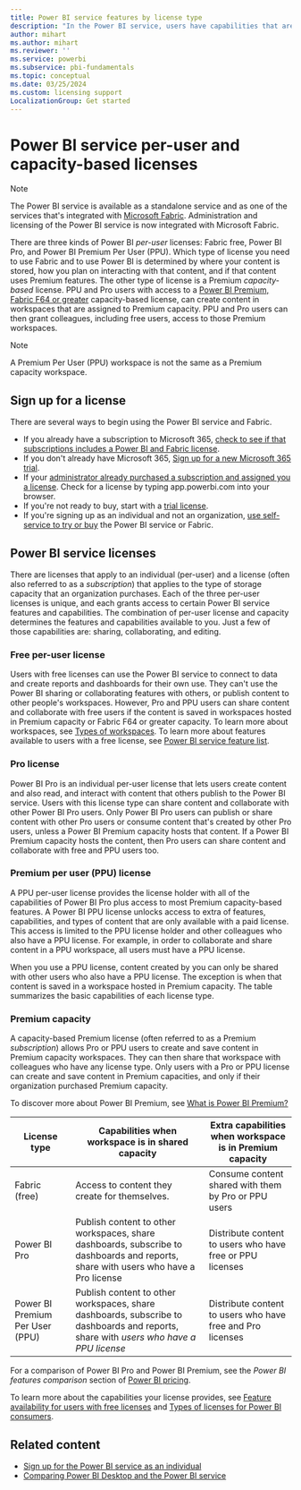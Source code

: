 ```yaml
---
title: Power BI service features by license type
description: "In the Power BI service, users have capabilities that are based on the type of per-user license that they have (free, Pro, PPU) and whether the content they're interacting with is in a Premium capacity workspace."
author: mihart
ms.author: mihart
ms.reviewer: ''
ms.service: powerbi
ms.subservice: pbi-fundamentals
ms.topic: conceptual
ms.date: 03/25/2024
ms.custom: licensing support
LocalizationGroup: Get started
---
```


# Power BI service per-user and capacity-based licenses

> [!NOTE]
> The Power BI service is available as a standalone service and as one of the services that's integrated with [Microsoft Fabric](/fabric/get-started/microsoft-fabric-overview). Administration and licensing of the Power BI service is now integrated with Microsoft Fabric.

There are three kinds of Power BI *per-user* licenses: Fabric free, Power BI Pro, and Power BI Premium Per User (PPU). Which type of license you need to use Fabric and to use Power BI is determined by where your content is stored, how you plan on interacting with that content, and if that content uses Premium features. The other type of license is a Premium *capacity-based* license. PPU and Pro users with access to a [Power BI Premium, Fabric F64 or greater](/power-bi/enterprise) capacity-based license, can create content in workspaces that are assigned to Premium capacity. PPU and Pro users can then grant colleagues, including free users, access to those Premium workspaces. 

> [!NOTE]
> A Premium Per User (PPU) workspace is not the same as a Premium capacity workspace.  

## Sign up for a license

There are several ways to begin using the Power BI service and Fabric. 
- If you already have a subscription to Microsoft 365, [check to see if that subscriptions includes a Power BI and Fabric license](../consumer/end-user-license.md).  
- If you don't already have Microsoft 365, [Sign up for a new Microsoft 365 trial](../enterprise/service-admin-signing-up-for-power-bi-with-a-new-office-365-trial.md). 
- If your [administrator already purchased a subscription and assigned you a license](../enterprise/service-admin-manage-licenses.md). Check for a license by typing app.powerbi.com into your browser.
- If you're not ready to buy, start with a [trial license](service-self-service-signup-for-power-bi.md#use-self-service-sign-up-to-start-an-individual-fabric-trial).
- If you're signing up as an individual and not an organization, [use self-service to try or buy](service-self-service-signup-purchase-for-power-bi.md) the Power BI service or Fabric.


## Power BI service licenses

There are licenses that apply to an individual (per-user) and a license (often also referred to as a *subscription*) that applies to the type of storage capacity that an organization purchases. Each of the three per-user licenses is unique, and each grants access to certain Power BI service features and capabilities. The combination of per-user license and capacity determines the features and capabilities available to you. Just a few of those capabilities are: sharing, collaborating, and editing.

### Free per-user license

Users with free licenses can use the Power BI service to connect to data and create reports and dashboards for their own use. They can't use the Power BI sharing or collaborating features with others, or publish content to other people's workspaces. However, Pro and PPU users can share content and collaborate with free users if the content is saved in workspaces hosted in Premium capacity or Fabric F64 or greater capacity. To learn more about workspaces, see [Types of workspaces](../consumer/end-user-workspaces.md#types-of-workspaces). To learn more about features available to users with a free license, see [Power BI service feature list](../consumer/end-user-features.md).

### Pro license 

Power BI Pro is an individual per-user license that lets users create content and also read, and interact with content that others publish to the Power BI service. Users with this license type can share content and collaborate with other Power BI Pro users. Only Power BI Pro users can publish or share content with other Pro users or consume content that's created by other Pro users, unless a Power BI Premium capacity hosts that content. If a Power BI Premium capacity hosts the content, then Pro users can share content and collaborate with free and PPU users too. 

### Premium per user (PPU) license

A PPU per-user license provides the license holder with all of the capabilities of Power BI Pro plus access to most Premium capacity-based features. A Power BI PPU license unlocks access to extra of features, capabilities, and types of content that are only available with a paid license. This access is limited to the PPU license holder and other colleagues who also have a PPU license. For example, in order to collaborate and share content in a PPU workspace, all users must have a PPU license.

When you use a PPU license, content created by you can only be shared with other users who also have a PPU license. The exception is when that content is saved in a workspace hosted in Premium capacity. The table summarizes the basic capabilities of each license type.

### Premium capacity

A capacity-based Premium license (often referred to as a Premium *subscription*) allows Pro or PPU users to create and save content in Premium capacity workspaces. They can then share that workspace with colleagues who have any license type. Only users with a Pro or PPU license can create and save content in Premium capacities, and only if their organization purchased Premium capacity. 

To discover more about Power BI Premium, see [What is Power BI Premium?](../enterprise/service-premium-what-is.md)

| License type | Capabilities when workspace is in shared capacity | Extra capabilities when workspace is in Premium capacity |
| --------- | ----------- | ----------- |
| Fabric (free) | Access to content they create for themselves. | Consume content shared with them by Pro or PPU users |
| Power BI Pro | Publish content to other workspaces, share dashboards, subscribe to dashboards and reports, share with users who have a Pro license | Distribute content to users who have free or PPU licenses |
| Power BI Premium Per User (PPU) | Publish content to other workspaces, share dashboards, subscribe to dashboards and reports, share with *users who have a PPU license* | Distribute content to users who have free and Pro licenses |

For a comparison of Power BI Pro and Power BI Premium, see the _Power BI features comparison_ section of [Power BI pricing](https://powerbi.microsoft.com/pricing/).

To learn more about the capabilities your license provides, see [Feature availability for users with free licenses](../consumer/end-user-features.md) and [Types of licenses for Power BI consumers](../consumer/end-user-license.md).

## Related content

* [Sign up for the Power BI service as an individual](service-self-service-signup-for-power-bi.md)
* [Comparing Power BI Desktop and the Power BI service](service-service-vs-desktop.md)
